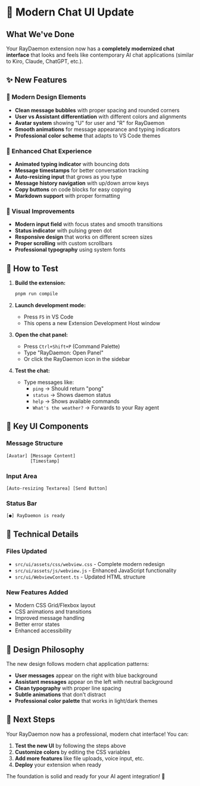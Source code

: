 # 🎨 Modern Chat UI Update

## What We've Done

Your RayDaemon extension now has a **completely modernized chat interface** that looks and feels like contemporary AI chat applications (similar to Kiro, Claude, ChatGPT, etc.).

## ✨ New Features

### 🎯 Modern Design Elements
- **Clean message bubbles** with proper spacing and rounded corners
- **User vs Assistant differentiation** with different colors and alignments
- **Avatar system** showing "U" for user and "R" for RayDaemon
- **Smooth animations** for message appearance and typing indicators
- **Professional color scheme** that adapts to VS Code themes

### 💬 Enhanced Chat Experience
- **Animated typing indicator** with bouncing dots
- **Message timestamps** for better conversation tracking
- **Auto-resizing input** that grows as you type
- **Message history navigation** with up/down arrow keys
- **Copy buttons** on code blocks for easy copying
- **Markdown support** with proper formatting

### 🎨 Visual Improvements
- **Modern input field** with focus states and smooth transitions
- **Status indicator** with pulsing green dot
- **Responsive design** that works on different screen sizes
- **Proper scrolling** with custom scrollbars
- **Professional typography** using system fonts

## 🚀 How to Test

1. **Build the extension:**
   ```bash
   pnpm run compile
   ```

2. **Launch development mode:**
   - Press `F5` in VS Code
   - This opens a new Extension Development Host window

3. **Open the chat panel:**
   - Press `Ctrl+Shift+P` (Command Palette)
   - Type "RayDaemon: Open Panel"
   - Or click the RayDaemon icon in the sidebar

4. **Test the chat:**
   - Type messages like:
     - `ping` → Should return "pong"
     - `status` → Shows daemon status
     - `help` → Shows available commands
     - `What's the weather?` → Forwards to your Ray agent

## 🎯 Key UI Components

### Message Structure
```
[Avatar] [Message Content]
         [Timestamp]
```

### Input Area
```
[Auto-resizing Textarea] [Send Button]
```

### Status Bar
```
[●] RayDaemon is ready
```

## 🔧 Technical Details

### Files Updated
- `src/ui/assets/css/webview.css` - Complete modern redesign
- `src/ui/assets/js/webview.js` - Enhanced JavaScript functionality
- `src/ui/WebviewContent.ts` - Updated HTML structure

### New Features Added
- Modern CSS Grid/Flexbox layout
- CSS animations and transitions
- Improved message handling
- Better error states
- Enhanced accessibility

## 🎨 Design Philosophy

The new design follows modern chat application patterns:
- **User messages** appear on the right with blue background
- **Assistant messages** appear on the left with neutral background
- **Clean typography** with proper line spacing
- **Subtle animations** that don't distract
- **Professional color palette** that works in light/dark themes

## 🚀 Next Steps

Your RayDaemon now has a professional, modern chat interface! You can:

1. **Test the new UI** by following the steps above
2. **Customize colors** by editing the CSS variables
3. **Add more features** like file uploads, voice input, etc.
4. **Deploy** your extension when ready

The foundation is solid and ready for your AI agent integration! 🎉